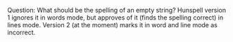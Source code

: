 Question: What should be the spelling of an empty string? Hunspell version 1 ignores it in words mode, but approves of it (finds the spelling correct) in lines mode. Version 2 (at the moment) marks it in word and line mode as incorrect.
